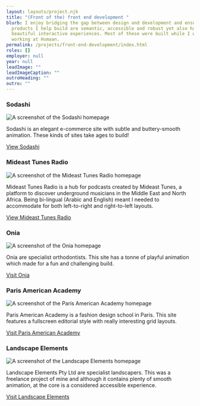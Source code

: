```yaml
---
layout: layouts/project.njk
title: "(Front of the) front end development "
blurb: I enjoy bridging the gap between design and development and ensuring the
  products I help build are semantic, accessible and robust yet also have
  beautiful interactive experiences. Most of these were built while I was
  working at Humaan.
permalink: /projects/front-end-development/index.html
roles: []
employer: null
year: null
leadImage: ""
leadImageCaption: ""
outroHeading: ""
outro: ""
---
```

### Sodashi

![A screenshot of the Sodashi homepage](/images/www.sodashi.co.uk_-1-.png "An elegant e-commerce site built on the Magento platform")

Sodashi is an elegant e-commerce site with subtle and buttery-smooth animation. These kinds of sites take ages to build!

[View Sodashi](https://www.sodashi.co.uk/)

### Mideast Tunes Radio

![A screenshot of the Mideast Tunes Radio homepage](/images/radio.mideastunes.com_-1-.png "Building right-to-left reading websites is a mind bending exercise.  ")

Mideast Tunes Radio is a hub for podcasts created by Mideast Tunes, a platform to discover underground musicians in the Middle East and North Africa. Being bi-lingual (Arabic and English) meant I needed to accommodate for both left-to-right and right-to-left layouts.

[View Mideast Tunes Radio](https://radio.mideastunes.com/)

### Onia

![A screenshot of the Onia homepage](/images/www.onia.com.au_.png "Looping keyframe animation bought this site to life.")

Onia are specialist orthodontists. This site has a tonne of playful animation which made for a fun and challenging build.

[Visit Onia](https://www.onia.com.au/)

### Paris American Academy

![A screenshot of the Paris American Academy homepage](/images/www.parisamericanacademy.fr_.png "Quirky grids and an editorial aesthetic made this a challenging build.")

Paris American Academy is a fashion design school in Paris. This site features a fullscreen editorial style with really interesting grid layouts.

[Visit Paris American Academy](https://www.parisamericanacademy.fr/)

### Landscape Elements

![A screenshot of the Landscape Elements homepage](/images/landscapeelements.com.au_.png "An accessible site with layers on finesse on top.")

Landscape Elements Pty Ltd are specialist landscapers. This was a freelance project of mine and although it contains plenty of smooth animation, at the core is a considered accessible experience.

[Visit Landscape Elements](https://landscapeelements.com.au/)